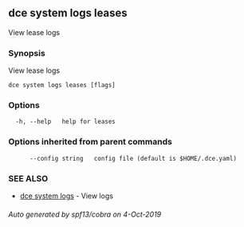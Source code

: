 ## dce system logs leases

View lease logs

### Synopsis

View lease logs

```
dce system logs leases [flags]
```

### Options

```
  -h, --help   help for leases
```

### Options inherited from parent commands

```
      --config string   config file (default is $HOME/.dce.yaml)
```

### SEE ALSO

* [dce system logs](dce_system_logs.md)	 - View logs

###### Auto generated by spf13/cobra on 4-Oct-2019
